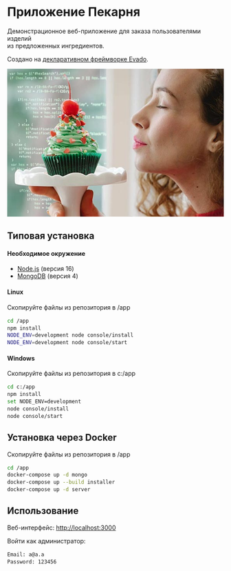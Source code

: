 # Приложение Пекарня

Демонстрационное веб-приложение для заказа пользователями изделий  
из предложенных ингредиентов.
 
Создано на [декларативном фреймворке Evado](https://github.com/mkhorin/evado).

[![Создание приложения без кода](doc/poster.jpg)](https://youtu.be/dKVPgGAH6CA)

## Типовая установка

#### Необходимое окружение
- [Node.js](https://nodejs.org) (версия 16)
- [MongoDB](https://www.mongodb.com/download-center/community) (версия 4)

#### Linux
Скопируйте файлы из репозитория в /app
```sh
cd /app
npm install
NODE_ENV=development node console/install
NODE_ENV=development node console/start
```

#### Windows
Скопируйте файлы из репозитория в c:/app
```sh
cd c:/app
npm install
set NODE_ENV=development
node console/install
node console/start
```

## Установка через Docker

Скопируйте файлы из репозитория в /app
```sh
cd /app
docker-compose up -d mongo
docker-compose up --build installer
docker-compose up -d server
```
  
## Использование
 
Веб-интерфейс: [http://localhost:3000](http://localhost:3000)

Войти как администратор:
```sh
Email: a@a.a
Password: 123456
```